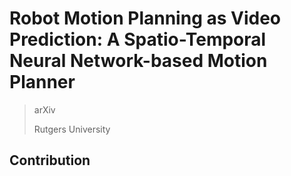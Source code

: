 # Robot Motion Planning as Video Prediction: A Spatio-Temporal Neural Network-based Motion Planner

> arXiv
> 
> Rutgers University


## Contribution



